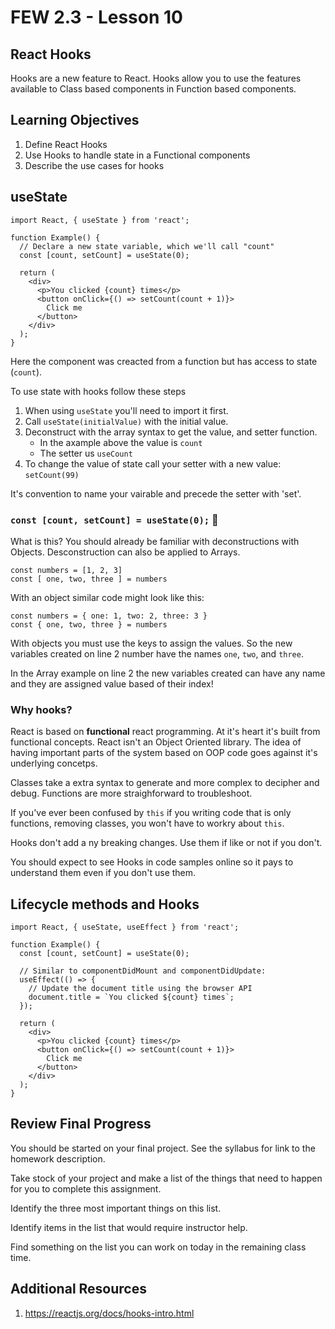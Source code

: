 # FEW 2.3 - Lesson 10

## React Hooks

Hooks are a new feature to React. Hooks allow you to use the features available to Class based components in Function based components. 

## Learning Objectives

1. Define React Hooks 
1. Use Hooks to handle state in a Functional components
1. Describe the use cases for hooks

## useState 

```JS
import React, { useState } from 'react';

function Example() {
  // Declare a new state variable, which we'll call "count"
  const [count, setCount] = useState(0);

  return (
    <div>
      <p>You clicked {count} times</p>
      <button onClick={() => setCount(count + 1)}>
        Click me
      </button>
    </div>
  );
}
```

Here the component was creacted from a function but has access to state (`count`). 

To use state with hooks follow these steps

1. When using `useState` you'll need to import it first. 
1. Call `useState(initialValue)` with the initial value. 
1. Deconstruct with the array syntax to get the value, and setter function. 
    - In the axample above the value is `count`
    - The setter us `useCount`
1. To change the value of state call your setter with a new value: `setCount(99)`

It's convention to name your vairable and precede the setter with 'set'. 

### `const [count, setCount] = useState(0);` 🤔

What is this? You should already be familiar with deconstructions with Objects. Desconstruction can also be applied to Arrays. 

```JS 
const numbers = [1, 2, 3]
const [ one, two, three ] = numbers
```

With an object similar code might look like this: 

```JS 
const numbers = { one: 1, two: 2, three: 3 }
const { one, two, three } = numbers
```

With objects you must use the keys to assign the values. So the new variables created on line 2 number have the names `one`, `two`, and `three`. 

In the Array example on line 2 the new variables created can have any name and they are assigned value based of their index!

### Why hooks? 

React is based on **functional** react programming. At it's heart it's built from functional concepts. React isn't an Object Oriented library. The idea of having important parts of the system based on OOP code goes against it's underlying concetps. 

Classes take a extra syntax to generate and more complex to decipher and debug. Functions are more straighforward to troubleshoot. 

If you've ever been confused by `this` if you writing code that is only functions, removing classes, you won't have to workry about `this`.

Hooks don't add a ny breaking changes. Use them if like or not if you don't. 

You should expect to see Hooks in code samples online so it pays to understand them even if you don't use them. 

## Lifecycle methods and Hooks 

```JS
import React, { useState, useEffect } from 'react';

function Example() {
  const [count, setCount] = useState(0);

  // Similar to componentDidMount and componentDidUpdate:
  useEffect(() => {
    // Update the document title using the browser API
    document.title = `You clicked ${count} times`;
  });

  return (
    <div>
      <p>You clicked {count} times</p>
      <button onClick={() => setCount(count + 1)}>
        Click me
      </button>
    </div>
  );
}
```

## Review Final Progress

You should be started on your final project. See the syllabus for link to the homework description. 

Take stock of your project and make a list of the things that need to happen for you to complete this assignment. 

Identify the three most important things on this list. 

Identify items in the list that would require instructor help. 

Find something on the list you can work on today in the remaining class time. 

## Additional Resources

1. https://reactjs.org/docs/hooks-intro.html
